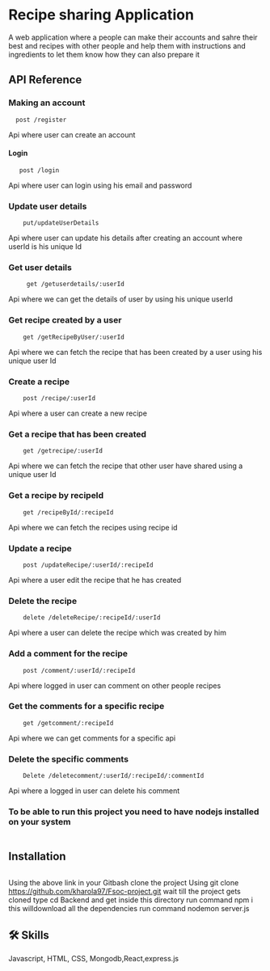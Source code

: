 
# Recipe sharing Application

A web application where a people can make their accounts and sahre their best and recipes with other people and help them with instructions and ingredients to let them know how they can also prepare it

## API Reference

### Making an account

```localhost:4500/register
  post /register
```
 Api where user can create an account 


#### Login 

```localhost:4500/login
   post /login
```
Api where user can login using his email and password

 

### Update user details
``` localhost:4500/updateUserDetails/:userId
    put/updateUserDetails
```
Api where user can update his details after creating an account where userId is his unique Id



### Get user details
``` localhost:4500/getuserdetails/:userId
     get /getuserdetails/:userId
```
Api where we can get the details of user by using his unique userId



### Get recipe created by a user
``` localhost:4500/getRecipeByUser/:userId
    get /getRecipeByUser/:userId
```
Api where we can fetch the recipe that has been created by a user using his unique user Id



### Create a recipe
``` localhost:4500/recipe/:userId
    post /recipe/:userId
```
Api where a user can create a new recipe 


### Get a recipe that has been created
``` localhost:4500/getrecipe/:userId
    get /getrecipe/:userId
```
Api where we can fetch the recipe that other user have shared using a unique user Id


### Get a recipe by recipeId
``` localhost:4500/recipeById/:recipeId
    get /recipeById/:recipeId
```
Api where we can fetch the recipes using recipe id



### Update a recipe
``` localhost:4500/updateRecipe/:userId/:recipeId
    post /updateRecipe/:userId/:recipeId
```
Api where a user edit the recipe that he has created


### Delete the recipe
``` localhost:4500/deleteRecipe/:recipeId/:userId
    delete /deleteRecipe/:recipeId/:userId
```
Api where a user can delete the recipe which was created by him


### Add a comment for the recipe
``` localhost:4500/comment/:userId/:recipeId
    post /comment/:userId/:recipeId
```
Api where logged in user can comment on other people recipes


### Get the comments for a specific recipe
``` localhost:4500/getcomment/:recipeId
    get /getcomment/:recipeId
```
Api where we can get comments for a specific api


### Delete the specific comments
``` localhost:4500/deletecomment/:userId/:recipeId/:commentId
    Delete /deletecomment/:userId/:recipeId/:commentId
```
Api where a logged in user can delete his comment


### To be able to run this project you need to have nodejs installed on your system

``` link https://nodejs.org/en/download 
```


## Installation
```link - https://github.com/kharola97/Fsoc-project.git
```

Using the above link in your Gitbash clone the project Using
 git clone https://github.com/kharola97/Fsoc-project.git
 wait till the project gets cloned 
 type cd Backend and get inside this directory
 run command npm i 
 this willdownload all the dependencies
 run command nodemon server.js
    

## 🛠 Skills
Javascript, HTML, CSS, Mongodb,React,express.js

